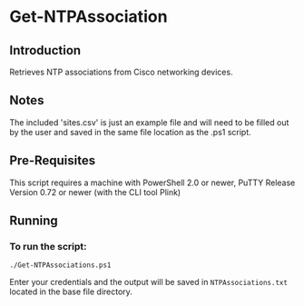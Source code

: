 # Get-NTPAssociation

## Introduction
Retrieves NTP associations from Cisco networking devices.

## Notes
The included 'sites.csv' is just an example file and will need to be filled out by the user and saved in the same file location as the .ps1 script.

## Pre-Requisites
This script requires a machine with PowerShell 2.0 or newer, PuTTY Release Version 0.72 or newer (with the CLI tool Plink)

## Running

### To run the script:

```
./Get-NTPAssociations.ps1

```
Enter your credentials and the output will be saved in `NTPAssociations.txt` located in the base file directory.
